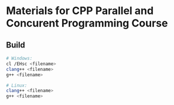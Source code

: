 # Materials for CPP Parallel and Concurent Programming Course

## Build

```sh
# Windows:
cl /EHsc <filename>
clang++ <filename>
g++ <filename>

# Linux:
clang++ <filename>
g++ <filename>
```
